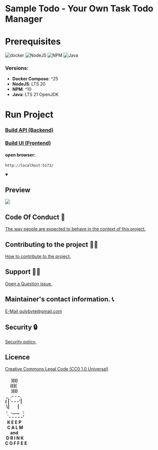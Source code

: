 # Sample Todo - Your Own Task Todo Manager

# Prerequisites
![docker](https://img.shields.io/badge/Docker-2496ED.svg?style=for-the-badge&logo=Docker&logoColor=white) ![NodeJS](https://img.shields.io/badge/node.js-6DA55F?style=for-the-badge&logo=node.js&logoColor=white) ![NPM](https://img.shields.io/badge/NPM-%23CB3837.svg?style=for-the-badge&logo=npm&logoColor=white) ![Java](https://img.shields.io/badge/java-%23ED8B00.svg?style=for-the-badge&logo=openjdk&logoColor=white)

### Versions:
 - **Docker Compose**: ^25
 - **NodeJS**: LTS 20
 - **NPM**:  ^10
 - **Java**: LTS 21 OpenJDK

# Run Project
### [Build API (Backend)](/todo-api/README.md)
### [Build UI (Frontend)](/todo-ui/README.md)

<!-- Run:
```
docker-compose -f "docker-compose.yml" up -d --build
``` -->

#### open browser:
```
http://localhost:5173/
```
<details open>
  <summary><h2>Preview</h2></summary>
  <img src="/static/img/preview.webp"/>
</details>

## Code Of Conduct 🤝
[The way people are expected to behave in the context of this project.](/CODE_OF_CONDUCT.md)

## Contributing to the project 👥💪
[How to contribute to the project.](/CONTRIBUTING.md)

## Support 💁‍♂️
[Open a Question issue.](https://github.com/gulybyte/sample-todo/issues/new/choose)

<!-- ## Changes in the project. 🔄
> [Explanatory history of the changes.(/LINK). >>in wiki githu<< -->

## Maintainer's contact information. 📞
[E-Mail gulybyte@gmail.com](mailto:gulybyte@gmail.com)

## Security 🔒
[Security policy.](https://github.com/gulybyte/sample-todo/security/policy)

## Licence
[Creative Commons Legal Code (CC0 1.0 Universal)](/LICENCE)

#### &nbsp;&nbsp;&nbsp;&nbsp;&nbsp;&nbsp;))))<br> &nbsp;&nbsp;&nbsp;&nbsp;&nbsp;((((<br> &nbsp;&nbsp;&nbsp;&nbsp;&nbsp;&nbsp;))))<br> &nbsp;_ &nbsp;.- - -.<br> (&nbsp;|&grave;- - -'|<br> &nbsp;\\|&nbsp;&nbsp;&nbsp;&nbsp;&nbsp;&nbsp;&nbsp;&nbsp;|<br> &nbsp;:&nbsp;&nbsp;&nbsp;.___,&nbsp;&nbsp;&nbsp;:<br> &nbsp;&nbsp;&grave;- - - - -'<br> &nbsp;&nbsp;K&nbsp;E&nbsp;E&nbsp;P<br> &nbsp;&nbsp;C&nbsp;A&nbsp;L&nbsp;M<br> &nbsp;&nbsp;&nbsp;&nbsp;&nbsp;and<br> &nbsp;D&nbsp;R&nbsp;I&nbsp;N&nbsp;K<br> C&nbsp;O&nbsp;F&nbsp;F&nbsp;E&nbsp;E

